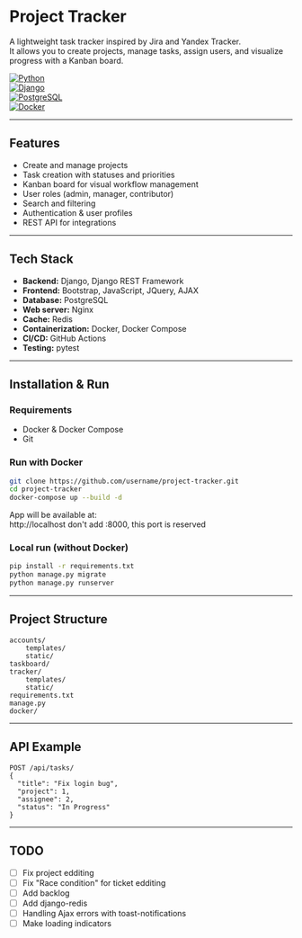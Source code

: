 # Project Tracker

A lightweight task tracker inspired by Jira and Yandex Tracker.  
It allows you to create projects, manage tasks, assign users, and visualize progress with a Kanban board.  

[![Python](https://img.shields.io/badge/python-3.11-blue?logo=python)](https://www.python.org/)  
[![Django](https://img.shields.io/badge/Django-4.2-green?logo=django)](https://www.djangoproject.com/)  
[![PostgreSQL](https://img.shields.io/badge/PostgreSQL-15-blue?logo=postgresql)](https://www.postgresql.org/)  
[![Docker](https://img.shields.io/badge/Docker-✔-blue?logo=docker)](https://www.docker.com/)    

---

## Features
- Create and manage projects  
- Task creation with statuses and priorities  
- Kanban board for visual workflow management  
- User roles (admin, manager, contributor)  
- Search and filtering  
- Authentication & user profiles  
- REST API for integrations  

---

## Tech Stack
- **Backend:** Django, Django REST Framework  
- **Frontend:** Bootstrap, JavaScript, JQuery, AJAX
- **Database:** PostgreSQL  
- **Web server:** Nginx
- **Cache:** Redis
- **Containerization:** Docker, Docker Compose 
- **CI/CD:** GitHub Actions  
- **Testing:** pytest  

---

## Installation & Run

### Requirements
- Docker & Docker Compose  
- Git  

### Run with Docker
```bash
git clone https://github.com/username/project-tracker.git
cd project-tracker
docker-compose up --build -d
```
App will be available at:  
 http://localhost
 don't add :8000, this port is reserved  

### Local run (without Docker)
```bash
pip install -r requirements.txt
python manage.py migrate
python manage.py runserver
```

---

## Project Structure
```
accounts/       
    templates/  
    static/     
taskboard/      
tracker/        
    templates/  
    static/     
requirements.txt
manage.py
docker/         
```

---

## API Example
```http
POST /api/tasks/
{
  "title": "Fix login bug",
  "project": 1,
  "assignee": 2,
  "status": "In Progress"
}
```

---

## TODO
- [ ] Fix project edditing
- [ ] Fix "Race condition" for ticket edditing
- [ ] Add backlog 
- [ ] Add django-redis
- [ ] Handling Ajax errors with toast-notifications
- [ ] Make loading indicators 
